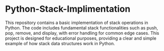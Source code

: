 # Python-Stack-Implimentation
This repository contains a basic implementation of stack operations in Python. The code includes fundamental stack functionalities such as push, pop, remove, and display, with error handling for common edge cases. This project is designed for educational purposes, providing a clear and simple example of how stack data structures work in Python.
